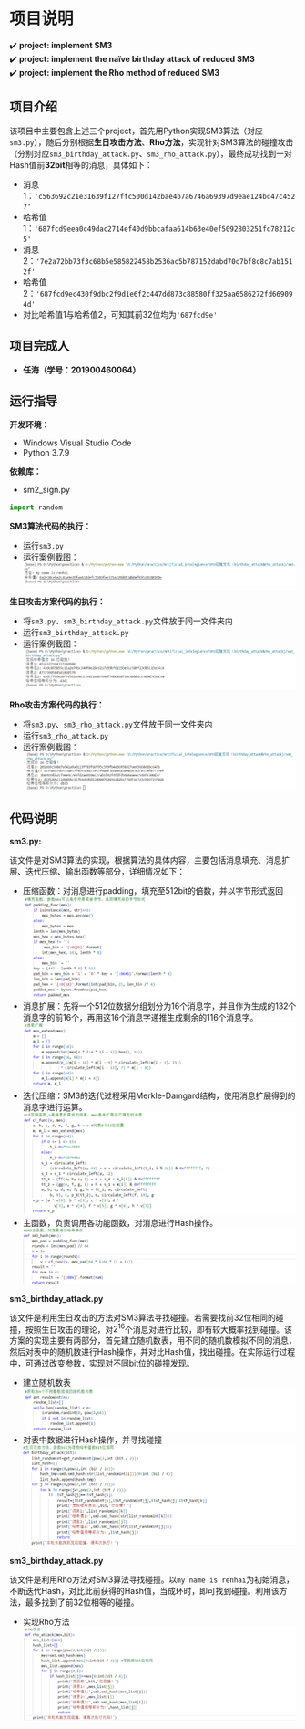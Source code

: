 项目说明
===
:heavy_check_mark: **project: implement SM3**   
:heavy_check_mark: **project: implement the naïve birthday attack of reduced SM3**  
:heavy_check_mark: **project: implement the Rho method of reduced SM3**  
## 项目介绍 
该项目中主要包含上述三个project，首先用Python实现SM3算法（对应`sm3.py`），随后分别根据**生日攻击方法**、**Rho方法**，实现针对SM3算法的碰撞攻击（分别对应`sm3_birthday_attack.py`、`sm3_rho_attack.py`），最终成功找到一对Hash值前**32bit**相等的消息，具体如下：  
 * 消息1：`'c563692c21e31639f127ffc500d142bae4b7a6746a69397d9eae124bc47c4527'`
 * 哈希值1：`'687fcd9eea0c49dac2714ef40d9bbcafaa614b63e40ef5092803251fc78212c5'`
 * 消息2：`'7e2a72bb73f3c68b5e585822458b2536ac5b787152dabd70c7bf8c8c7ab1512f'`
 * 哈希值2：`'687fcd9ec430f9dbc2f9d1e6f2c447dd873c88580ff325aa6586272fd669094d'`
 * 对比哈希值1与哈希值2，可知其前32位均为`'687fcd9e'`  
 ## 项目完成人
 * **任海（学号：201900460064）**  
 ## 运行指导 
 **开发环境：** 
 * Windows Visual Studio Code  
 * Python 3.7.9  
 
 **依赖库：**  
 * sm2_sign.py  
 ```Python
 import random
 ```
 
 **SM3算法代码的执行：**  
 * 运行`sm3.py`
 * 运行案例截图：
  ![20220729183348](images/20220729183348.png)

 **生日攻击方案代码的执行：**  
 * 将`sm3.py`、`sm3_birthday_attack.py`文件放于同一文件夹内
 * 运行`sm3_birthday_attack.py`
 * 运行案例截图：
   ![20220729185453](images/20220729185453.png)  

  **Rho攻击方案代码的执行：**  
  * 将`sm3.py`、`sm3_rho_attack.py`文件放于同一文件夹内
  * 运行`sm3_rho_attack.py`
  * 运行案例截图：
    ![20220729190518](images/20220729190518.png)  
 
 ## 代码说明
 **sm3.py:**  
 
 该文件是对SM3算法的实现，根据算法的具体内容，主要包括消息填充、消息扩展、迭代压缩、输出函数等部分，详细情况如下：
 * 压缩函数：对消息进行padding，填充至512bit的倍数，并以字节形式返回  
   ![20220729192844](images/20220729192844.png) 
 * 消息扩展：先将一个512位数据分组划分为16个消息字，并且作为生成的132个消息字的前16个，再用这16个消息字递推生成剩余的116个消息字。  
   ![20220729192859](images/20220729192859.png) 
 * 迭代压缩：SM3的迭代过程采用Merkle-Damgard结构，使用消息扩展得到的消息字进行运算。
   ![20220729192911](images/20220729192911.png) 
 * 主函数，负责调用各功能函数，对消息进行Hash操作。
   ![20220729192923](images/20220729192923.png)  
   
 **sm3_birthday_attack.py**  
 
 该文件是利用生日攻击的方法对SM3算法寻找碰撞。若需要找前32位相同的碰撞，按照生日攻击的理论，对$2^{16}$个消息对进行比较，即有较大概率找到碰撞。该方案的实现主要有两部分，首先建立随机数表，用不同的随机数模拟不同的消息，然后对表中的随机数进行Hash操作，并对比Hash值，找出碰撞。在实际运行过程中，可通过改变参数，实现对不同bit位的碰撞发现。
 * 建立随机数表
 ![20220729194641](images/20220729194641.png)  
 * 对表中数据进行Hash操作，并寻找碰撞
 ![20220729194656](images/20220729194656.png)  
 
 **sm3_birthday_attack.py**  

 该文件是利用Rho方法对SM3算法寻找碰撞。以`my name is renhai`为初始消息，不断迭代Hash，对比此前获得的Hash值，当成环时，即可找到碰撞。利用该方法，最多找到了前32位相等的碰撞。
 * 实现Rho方法  
 ![20220729195236](images/20220729195236.png)
